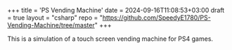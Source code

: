 +++
title = 'PS Vending Machine'
date = 2024-09-16T11:08:53+03:00
draft = true
layout = "csharp"
repo = "https://github.com/SpeedyE1780/PS-Vending-Machine/tree/master"
+++

This is a simulation of a touch screen vending machine for PS4 games.
